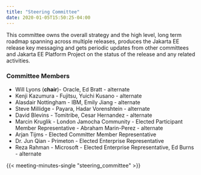 ```yaml
---
title: "Steering Committee"
date: 2020-01-05T15:50:25-04:00
---
```


This committee owns the overall strategy and the high level, long term roadmap spanning across multiple releases, produces the Jakarta EE release key messaging and gets periodic updates from other committees and Jakarta EE Platform Project on the status of the release and any related activities.

<!--more-->

### Committee Members

* Will Lyons (**chair**)- Oracle, Ed Bratt - alternate
* Kenji Kazumura - Fujitsu, Yuichi Kusano - alternate
* Alasdair Nottingham - IBM, Emily Jiang - alternate
* Steve Millidge - Payara, Hadar Vorenshtein - alternate
* David Blevins - Tomitribe, Cesar Hernandez - alternate
* Marcin Kruglik - London Jamocha Community - Elected Participant Member Representative - Abraham Marin-Perez - alternate 
* Arjan Tijms - Elected Committer Member Representative
* Dr. Jun Qian - Primeton - Elected Enterprise Representative
* Reza Rahman - Microsoft - Elected Enterprise Representative, Ed Burns - alternate

{{< meeting-minutes-single "steering_committee" >}}